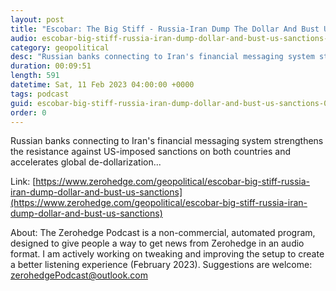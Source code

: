 ```yaml
---
layout: post
title: "Escobar: The Big Stiff - Russia-Iran Dump The Dollar And Bust US Sanctions"
audio: escobar-big-stiff-russia-iran-dump-dollar-and-bust-us-sanctions-0
category: geopolitical
desc: "Russian banks connecting to Iran's financial messaging system strengthens the resistance against US-imposed sanctions on both countries and accelerates global de-dollarization..."
duration: 00:09:51
length: 591
datetime: Sat, 11 Feb 2023 04:00:00 +0000
tags: podcast
guid: escobar-big-stiff-russia-iran-dump-dollar-and-bust-us-sanctions-0
order: 0
---
```

Russian banks connecting to Iran's financial messaging system strengthens the resistance against US-imposed sanctions on both countries and accelerates global de-dollarization...

Link: [https://www.zerohedge.com/geopolitical/escobar-big-stiff-russia-iran-dump-dollar-and-bust-us-sanctions](https://www.zerohedge.com/geopolitical/escobar-big-stiff-russia-iran-dump-dollar-and-bust-us-sanctions)

About: The Zerohedge Podcast is a non-commercial, automated program, designed to give people a way to get news from Zerohedge in an audio format.  I am actively working on tweaking and improving the setup to create a better listening experience (February 2023).  Suggestions are welcome: [zerohedgePodcast@outlook.com](mailto:zerohedgePodcast@outlook.com)